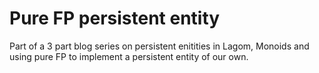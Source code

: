 # Pure FP persistent entity

Part of a 3 part blog series on persistent enitities in Lagom, Monoids and using pure FP to implement a persistent entity of our own.



